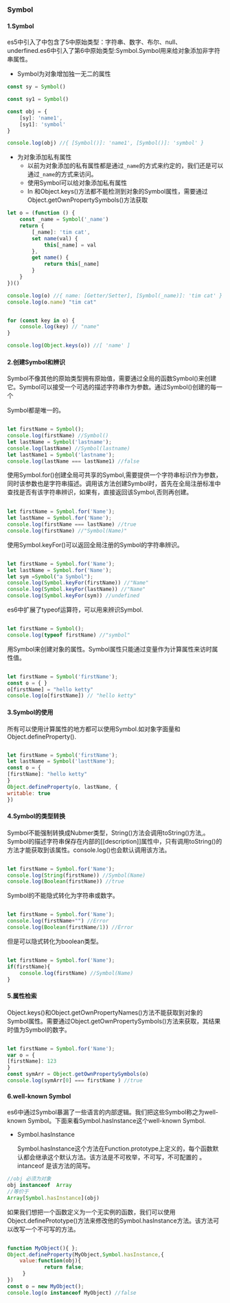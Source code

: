 ### Symbol

#### 1.Symbol

es5中引入了中包含了5中原始类型：字符串、数字、布尔、null、underfined.es6中引入了第6中原始类型:Symbol.Symbol用来给对象添加非字符串属性。

* Symbol为对象增加独一无二的属性

```js
const sy = Symbol()

const sy1 = Symbol()

const obj = {
	[sy]: 'name1',
	[sy1]: 'symbol'
}

console.log(obj) //{ [Symbol()]: 'name1', [Symbol()]: 'symbol' }

```

* 为对象添加私有属性
  * 以前为对象添加的私有属性都是通过`_name`的方式来约定的，我们还是可以通过`_name`的方式来访问。
  * 使用Symbol可以给对象添加私有属性
  * In 和Object.keys()方法都不能检测到对象的Symbol属性，需要通过Object.getOwnPropertySymbols()方法获取

```js
let o = (function () {
	const _name = Symbol('_name')
	return {
		[_name]: 'tim cat',
		set name(val) {
			this[_name] = val
		},
		get name() {
			return this[_name]
		}
	}
})()

console.log(o) //{ name: [Getter/Setter], [Symbol(_name)]: 'tim cat' }
console.log(o.name) "tim cat"


for (const key in o) {
	console.log(key) // "name"
}

console.log(Object.keys(o)) //[ 'name' ]
```

#### 2.创建Symbol和辨识

Symbol不像其他的原始类型拥有原始值，需要通过全局的函数Symbol()来创建它。Symbol可以接受一个可选的描述字符串作为参数。通过Symbol()创建的每一个

Symbol都是唯一的。

``` js

let firstName = Symbol();
console.log(firstName) //Symbol()
let lastName = Symbol('lastname');
console.log(lastName) //Symbol(lastname)
let lastName1 = Symbol('lastname');
console.log(lastName === lastName1) //false
```

使用Symbol.for()创建全局可共享的Symbol,需要提供一个字符串标识作为参数，同时该参数也是字符串描述。调用该方法创建Symbol时，首先在全局注册标准中查找是否有该字符串辨识，如果有，直接返回该Symbol,否则再创建。

```js
    
let firstName = Symbol.for('Name');
let lastName = Symbol.for('Name');
console.log(firstName === lastName) //true
console.log(firstName) //"Symbol(Name)"

```
使用Symbol.keyFor()可以返回全局注册的Symbol的字符串辨识。

```js

let firstName = Symbol.for('Name');
let lastName = Symbol.for('Name');
let sym =Symbol("a Symbol");
console.log(Symbol.keyFor(firstName)) //"Name"
console.log(Symbol.keyFor(lastName)) //"Name"
console.log(Symbol.keyFor(sym)) //undefined
```
es6中扩展了typeof运算符，可以用来辨识Symbol.

```js

let firstName = Symbol();
console.log(typeof firstName) //"symbol"

```
用Symbol来创建对象的属性。Symbol属性只能通过变量作为计算属性来访时属性值。

```js

let firstName = Symbol('firstName');
const o = { }
o[firstName] = "hello ketty"
console.log(o[firstName]) // "hello ketty"
```
#### 3.Symbol的使用

所有可以使用计算属性的地方都可以使用Symbol.如对象字面量和Object.defineProperty().

```js

let firstName = Symbol('firstName');
let lastName = Symbol('lasttName');
const o = {
[firstName]: "hello ketty"
}
Object.defineProperty(o, lastName, {
writable: true
})

```

#### 4.Symbol的类型转换

Symbol不能强制转换成Nubmer类型，String()方法会调用toString()方法,。Symbol的描述字符串保存在内部的[[description]]属性中，只有调用toString()的方法才能获取到该属性。console.log()也会默认调用该方法。
```js

let firstName = Symbol.for('Name');
console.log(String(firstName)) //Symbol(Name)
console.log(Boolean(firstName)) //true

```
Symbol的不能隐式转化为字符串或数字。
```js

let firstName = Symbol.for('Name');
console.log(firstName+"") //Error
console.log(Boolean(firstName/1)) //Error

```
但是可以隐式转化为boolean类型。

```js

let firstName = Symbol.for('Name');
if(firstName){
    console.log(firstName) //Symbol(Name)
}

```

#### 5.属性检索

Object.keys()和Object.getOwnPropertyNames()方法不能获取到对象的Symbol属性。需要通过Object.getOwnPropertySymbols()方法来获取，其结果时值为Symbol的数字。

```js

let firstName = Symbol.for('Name');
var o = {
[firstName]: 123
}
const symArr = Object.getOwnPropertySymbols(o)
console.log(symArr[0] === firstName ) //true

```

#### 6.well-known Symbol

es6中通过Symbol暴漏了一些语言的内部逻辑。我们把这些Symbol称之为well-known Symbol。下面来看Symbol.hasInstance这个well-known Symbol.

* Symbol.hasInstance

  Symbol.hasInstance这个方法在Function.prototype上定义的，每个函数默认都会继承这个默认方法。该方法是不可枚举，不可写，不可配置的 。intanceof 是该方法的简写。

```js
//obj 必须为对象
obj instanceof  Array
//等价于
Array[Symbol.hasInstance](obj)
```
​	 如果我们想把一个函数定义为一个无实例的函数，我们可以使用Object.definePrototype()方法来修改他的Symbol.hasInstance方法。该方法可以改写一个不可写的方法。

```js

function MyObject(){ };
Object.defineProperty(MyObject,Symbol.hasInstance,{
    value:function(obj){
            return false;
     }
})
const o = new MyObject();
console.log(o instanceof MyObject) //false

```






